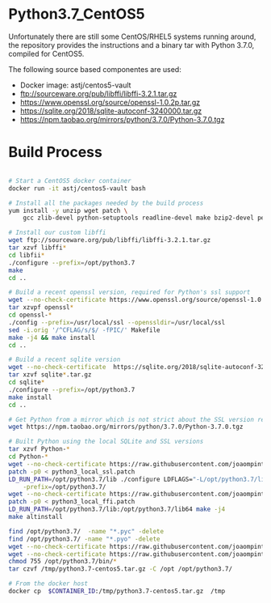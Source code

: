 # Python3.7_CentOS5

Unfortunately there are still some CentOS/RHEL5 systems running around, the repository provides the instructions and a binary tar with Python 3.7.0, compiled for CentOS5.

The following source based componentes  are used:
* Docker image: astj/centos5-vault
* ftp://sourceware.org/pub/libffi/libffi-3.2.1.tar.gz
* https://www.openssl.org/source/openssl-1.0.2p.tar.gz
* https://sqlite.org/2018/sqlite-autoconf-3240000.tar.gz
* https://npm.taobao.org/mirrors/python/3.7.0/Python-3.7.0.tgz


Build Process
============
```bash

# Start a CentOS5 docker container
docker run -it astj/centos5-vault bash

# Install all the packages needed by the build process
yum install -y unzip wget patch \
    gcc zlib-devel python-setuptools readline-devel make bzip2-devel perl

# Install our custom libffi
wget ftp://sourceware.org/pub/libffi/libffi-3.2.1.tar.gz
tar xzvf libffi*
cd libfii*
./configure --prefix=/opt/python3.7
make
cd ..

# Build a recent openssl version, required for Python's ssl support
wget --no-check-certificate https://www.openssl.org/source/openssl-1.0.2p.tar.gz
tar xzvpf openssl*
cd openssl-*
./config --prefix=/usr/local/ssl --openssldir=/usr/local/ssl
sed -i.orig '/^CFLAG/s/$/ -fPIC/' Makefile
make -j4 && make install
cd ..

# Build a recent sqlite version
wget --no-check-certificate  https://sqlite.org/2018/sqlite-autoconf-3240000.tar.gz
tar xzvf sqlite*.tar.gz
cd sqlite*
./configure --prefix=/opt/python3.7
make install
cd ..

# Get Python from a mirror which is not strict about the SSL version requirement
wget https://npm.taobao.org/mirrors/python/3.7.0/Python-3.7.0.tgz

# Built Python using the local SQLite and SSL versions
tar xzvf Python-*
cd Python-*
wget --no-check-certificate https://raw.githubusercontent.com/joaompinto/Python3_CentOS5/master/python3_local_ssl.patch
patch -p0 < python3_local_ssl.patch
LD_RUN_PATH=/opt/python3.7/lib ./configure LDFLAGS="-L/opt/python3.7/lib" CPPFLAGS="-I/opt/python3.7/lib" \
    -prefix=/opt/python3.7/
wget --no-check-certificate https://raw.githubusercontent.com/joaompinto/Python3_CentOS5/master/python3_local_ffi.patch
patch -p0 < python3_local_ffi.patch
LD_RUN_PATH=/opt/python3.7/lib:/opt/python3.7/lib64 make -j4
make altinstall

find /opt/python3.7/  -name "*.pyc" -delete
find /opt/python3.7/ -name "*.pyo" -delete
wget --no-check-certificate https://raw.githubusercontent.com/joaompinto/Python3_CentOS5/master/scripts/python -O /opt/python3.7/bin/python
wget --no-check-certificate https://raw.githubusercontent.com/joaompinto/Python3_CentOS5/master/scripts/pip -O /opt/python3.7/bin/pip
chmod 755 /opt/python3.7/bin/*
tar czvf /tmp/python3.7-centos5.tar.gz -C /opt /opt/python3.7/

# From the docker host
docker cp  $CONTAINER_ID:/tmp/python3.7-centos5.tar.gz  /tmp
```